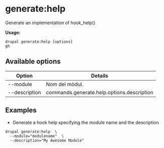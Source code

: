 # generate:help
Generate an implementation of hook_help()

**Usage:**
```
drupal generate:help [options]
gh
```

## Available options
Option | Details
-------|-------------
--module | Nom del mòdul.
--description | commands.generate.help.options.description

## Examples
* Generate a hook help specifying the module name and the description
```
drupal generate:help  \
  --module="modulename"  \
  --description="My Awesome Module"
```
